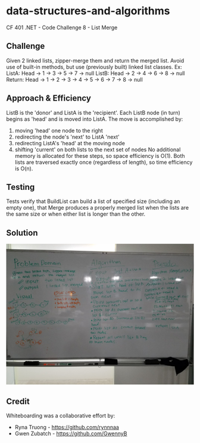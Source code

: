 # data-structures-and-algorithms
CF 401 .NET - Code Challenge 8 - List Merge

## Challenge
Given 2 linked lists, zipper-merge them and return the merged list. Avoid use of built-in methods, but use (previously built) linked list classes.
  Ex:
    ListA: Head -> 1 -> 3 -> 5 -> 7 -> null
    ListB: Head -> 2 -> 4 -> 6 -> 8 -> null
    Return: Head -> 1 -> 2 -> 3 -> 4 -> 5 -> 6 -> 7 -> 8 -> null

## Approach & Efficiency
ListB is the 'donor' and ListA is the 'recipient'. Each ListB node (in turn) begins as 'head' and is moved into ListA. The move is accomplished by:
  1. moving 'head' one node to the right
  2. redirecting the node's 'next' to ListA 'next'
  3. redirecting ListA's 'head' at the moving node
  4. shifting 'current' on both lists to the next set of nodes
No additional memory is allocated for these steps, so space efficiency is O(1).
Both lists are traversed exactly once (regardless of length), so time efficiency is O(n).

## Testing
Tests verify that BuildList can build a list of specified size (including an empty one), that Merge produces a properly merged list when the lists are the same size or when either list is longer than the other.


## Solution
![whiteboard](assets/ll-merge-whiteboard.jpg)

## Credit
Whiteboarding was a collaborative effort by:
 - Ryna Truong - https://github.com/rynnnaa
 - Gwen Zubatch - https://github.com/GwennyB